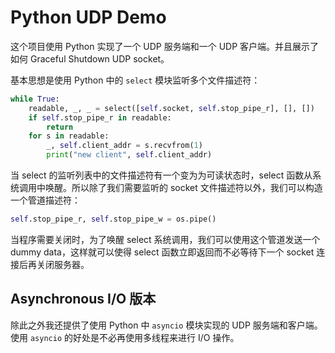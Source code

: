 # Python UDP Demo

这个项目使用 Python 实现了一个 UDP 服务端和一个 UDP 客户端。并且展示了如何 Graceful Shutdown UDP socket。

基本思想是使用 Python 中的 `select` 模块监听多个文件描述符：

```python
while True:
    readable, _, _ = select([self.socket, self.stop_pipe_r], [], [])
    if self.stop_pipe_r in readable:
        return
    for s in readable:
        _, self.client_addr = s.recvfrom(1)
        print("new client", self.client_addr)
```

当 select 的监听列表中的文件描述符有一个变为为可读状态时，select 函数从系统调用中唤醒。所以除了我们需要监听的 socket 文件描述符以外，我们可以构造一个管道描述符：

```python
self.stop_pipe_r, self.stop_pipe_w = os.pipe()
```

当程序需要关闭时，为了唤醒 select 系统调用，我们可以使用这个管道发送一个 dummy data，这样就可以使得 select 函数立即返回而不必等待下一个 socket 连接后再关闭服务器。

## Asynchronous I/O 版本

除此之外我还提供了使用 Python 中 `asyncio` 模块实现的 UDP 服务端和客户端。使用 `asyncio` 的好处是不必再使用多线程来进行 I/O 操作。